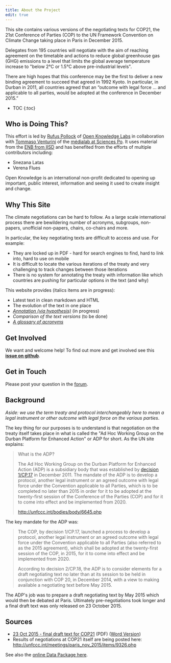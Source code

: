 ```yaml
---
title: About the Project
edit: true
---
```


This site contains various versions of the negotiating texts for COP21, the 21st Conference of Parties (COP) to the UN Framework Convention on Climate Change taking place in Paris in December 2015.

Delegates from 195 countries will negotiate with the aim of reaching agreement on the timetable and actions to reduce global greenhouse gas (GHG) emissions to a level that limits the global average temperature increase to "below 2°C or 1.5°C above pre-industrial levels".  

There are high hopes that this conference may be the first to deliver a new binding agreement to succeed that agreed in 1992 Kyoto. In particular, in Durban in 2011, all countries agreed that an “outcome with legal force ... and applicable to all parties, would be adopted at the conference in December 2015.”

* TOC
{:toc}

## Who is Doing This?

This effort is led by <a href="https://discuss.okfn.org/users/rufuspollock">Rufus Pollock</a> of <a href="http://okfnlabs.org/">Open Knowledge Labs</a> in collaboration with <a href="tommasoventurini.it">Tommaso Venturini</a> of the <a href="http://www.medialab.sciences-po.fr/">médialab at Sciences Po</a>. It uses material from the <a href="http://www.iisd.ca/enb/">ENB from IISD</a> and has benefited from the efforts of multiple contributors including:

* Snezana Latas
* Verena Flues

Open Knowledge is an international non-profit dedicated to opening up important, public interest, information and seeing it used to create insight and change.

## Why This Site

The climate negotiations can be hard to follow. As a large scale international process there are bewildering number of acronyms, subgroups, non-papers, unofficial non-papers, chairs, co-chairs and more.

In particular, the key negotiating texts are difficult to access and use. For example:

* They are locked up in PDF - hard for search engines to find, hard to link into, hard to use on mobile
* It is difficult to locate the various iterations of the treaty and very challenging to track changes between those iterations
* There is no system for annotating the treaty with information like which countries are pushing for particular options in the text (and why)

This website provides (italics items are in progress):

* Latest text in clean markdown and HTML
* The evolution of the text in one place
* *[Annotation (via hypothesis)][anno]* (in progress)
* *Comparison of the text versions* (to be done)
* *[A glossary of acronyms][glossary]*

[glossary]: https://github.com/okfn/cop21/issues/7
[anno]: https://github.com/okfn/cop21/issues/8

## Get Involved

We want and welcome help! To find out more and get involved see this **[issue on github][help]**.

[help]: https://github.com/okfn/cop21/issues/11

## Get in Touch

Please post your question in the [forum][].

[forum]: https://discuss.okfn.org/t/cop21-negotiating-texts-project/1647

## Background

*Aside: we use the term treaty and protocol interchangeably here to mean a legal instrument or other outcome with legal force on the various parties*.

The key thing for our purposes is to understand is that negotiation on the treaty itself takes place in what is called the "Ad Hoc Working Group on the Durban Platform for Enhanced Action" or ADP for short. As the UN site explains:

> What is the ADP?
>
> The Ad Hoc Working Group on the Durban Platform for Enhanced Action (ADP) is
> a subsidiary body that was established by [decision
> 1/CP.17](http://unfccc.int/resource/docs/2011/cop17/eng/09a01.pdf#page=2) in
> December 2011. The mandate of the ADP is to develop a protocol, another legal
> instrument or an agreed outcome with legal force under the Convention
> applicable to all Parties, which is to be completed no later than 2015 in
> order for it to be adopted at the twenty-first session of the Conference of
> the Parties (COP) and for it to come into effect and be implemented from
> 2020.
>
> http://unfccc.int/bodies/body/6645.php

The key mandate for the ADP was:

> The COP, by decision 1/CP.17, launched a process to develop a
> protocol, another legal instrument or an agreed outcome with legal force
> under the Convention applicable to all Parties (also referred to as the 2015
> agreement), which shall be adopted at the twenty-first session of the COP, in
> 2015, for it to come into effect and be implemented from 2020.
> 
> According to decision 2/CP.18, the ADP is to consider elements for a draft
> negotiating text no later than at its session to be held in conjunction with
> COP 20, in December 2014, with a view to making available a negotiating text
> before May 2015. 

The ADP's job was to prepare a draft negotiating text by May 2015 which would
then be debated at Paris. Ultimately pre-negotiations took longer and a final
draft text was only released on 23 October 2015.

## Sources

* [23 Oct 2015 - final draft text for COP21][23oct] (PDF) ([Word Version][23octword])
* Results of negotiations at COP21 itself are being posted here: http://unfccc.int/meetings/paris_nov_2015/items/9326.php


See also the [online Data Package here][online].

[23oct]: http://unfccc.int/resource/docs/2015/adp2/eng/11infnot.pdf
[23octword]: https://unfccc.int/files/bodies/awg/application/vnd.openxmlformats-officedocument.wordprocessingml.document/ws_1_and_2_2330_.docx
[online]: http://data.okfn.org/tools/view?url=https%3A%2F%2Fgithub.com%2Fokfn%2Fcop21#data

